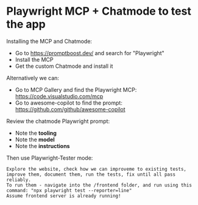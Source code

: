 # Playwright MCP + Chatmode to test the app

Installing the MCP and Chatmode:
- Go to https://promptboost.dev/ and search for "Playwright"
- Install the MCP
- Get the custom Chatmode and install it

Alternatively we can:
- Go to MCP Gallery and find the Playwright MCP:
https://code.visualstudio.com/mcp
- Go to awesome-copilot to find the prompt: https://github.com/github/awesome-copilot


Review the chatmode Playwright prompt:
- Note the **tooling**
- Note the **model**
- Note the **instructions**


Then use Playwright-Tester mode:
```
Explore the website, check how we can improveme to existing tests, improve them, document them, run the tests, fix until all pass reliably.
To run them - navigate into the /frontend folder, and run using this command: "npx playwright test --reporter=line"
Assume frontend server is already running!
```